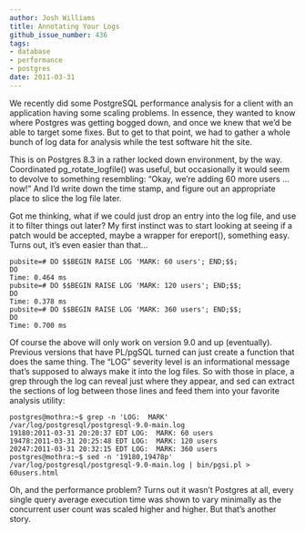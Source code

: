 ```yaml
---
author: Josh Williams
title: Annotating Your Logs
github_issue_number: 436
tags:
- database
- performance
- postgres
date: 2011-03-31
---
```




We recently did some PostgreSQL performance analysis for a client with an application having some scaling problems. In essence, they wanted to know where Postgres was getting bogged down, and once we knew that we’d be able to target some fixes. But to get to that point, we had to gather a whole bunch of log data for analysis while the test software hit the site.

This is on Postgres 8.3 in a rather locked down environment, by the way. Coordinated pg_rotate_logfile() was useful, but occasionally it would seem to devolve to something resembling: “Okay, we’re adding 60 more users ... now!” And I’d write down the time stamp, and figure out an appropriate place to slice the log file later.

Got me thinking, what if we could just drop an entry into the log file, and use it to filter things out later? My first instinct was to start looking at seeing if a patch would be accepted, maybe a wrapper for ereport(), something easy. Turns out, it’s even easier than that...

```plain
pubsite=# DO $$BEGIN RAISE LOG 'MARK: 60 users'; END;$$;
DO
Time: 0.464 ms
pubsite=# DO $$BEGIN RAISE LOG 'MARK: 120 users'; END;$$;
DO
Time: 0.378 ms
pubsite=# DO $$BEGIN RAISE LOG 'MARK: 360 users'; END;$$;
DO
Time: 0.700 ms
```

Of course the above will only work on version 9.0 and up (eventually). Previous versions that have PL/pgSQL turned can just create a function that does the same thing. The “LOG” severity level is an informational message that’s supposed to always make it into the log files. So with those in place, a grep through the log can reveal just where they appear, and sed can extract the sections of log between those lines and feed them into your favorite analysis utility:

```plain
postgres@mothra:~$ grep -n 'LOG:  MARK' /var/log/postgresql/postgresql-9.0-main.log 
19180:2011-03-31 20:20:37 EDT LOG:  MARK: 60 users
19478:2011-03-31 20:25:48 EDT LOG:  MARK: 120 users
20247:2011-03-31 20:32:15 EDT LOG:  MARK: 360 users
postgres@mothra:~$ sed -n '19180,19478p' /var/log/postgresql/postgresql-9.0-main.log | bin/pgsi.pl > 60users.html
```

Oh, and the performance problem? Turns out it wasn’t Postgres at all, every single query average execution time was shown to vary minimally as the concurrent user count was scaled higher and higher. But that’s another story.


